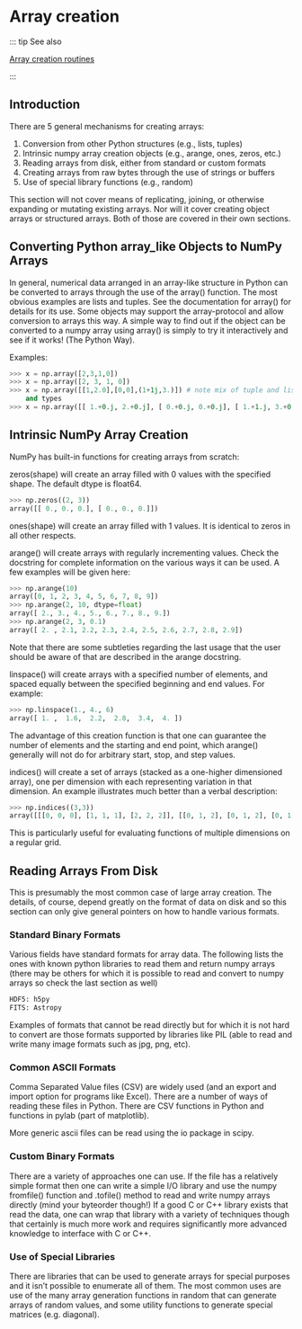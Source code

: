 # Array creation

::: tip See also

[Array creation routines](https://numpy.org/devdocs/reference/routines.array-creation.html#routines-array-creation)

:::

## Introduction

There are 5 general mechanisms for creating arrays:

1. Conversion from other Python structures (e.g., lists, tuples)
1. Intrinsic numpy array creation objects (e.g., arange, ones, zeros,
etc.)
1. Reading arrays from disk, either from standard or custom formats
1. Creating arrays from raw bytes through the use of strings or buffers
1. Use of special library functions (e.g., random)

This section will not cover means of replicating, joining, or otherwise
expanding or mutating existing arrays. Nor will it cover creating object
arrays or structured arrays. Both of those are covered in their own sections.

## Converting Python array_like Objects to NumPy Arrays

In general, numerical data arranged in an array-like structure in Python can
be converted to arrays through the use of the array() function. The most
obvious examples are lists and tuples. See the documentation for array() for
details for its use. Some objects may support the array-protocol and allow
conversion to arrays this way. A simple way to find out if the object can be
converted to a numpy array using array() is simply to try it interactively and
see if it works! (The Python Way).

Examples:

``` python
>>> x = np.array([2,3,1,0])
>>> x = np.array([2, 3, 1, 0])
>>> x = np.array([[1,2.0],[0,0],(1+1j,3.)]) # note mix of tuple and lists,
    and types
>>> x = np.array([[ 1.+0.j, 2.+0.j], [ 0.+0.j, 0.+0.j], [ 1.+1.j, 3.+0.j]])
```

## Intrinsic NumPy Array Creation

NumPy has built-in functions for creating arrays from scratch:

zeros(shape) will create an array filled with 0 values with the specified
shape. The default dtype is float64.

``` python
>>> np.zeros((2, 3))
array([[ 0., 0., 0.], [ 0., 0., 0.]])
```

ones(shape) will create an array filled with 1 values. It is identical to
zeros in all other respects.

arange() will create arrays with regularly incrementing values. Check the
docstring for complete information on the various ways it can be used. A few
examples will be given here:

``` python
>>> np.arange(10)
array([0, 1, 2, 3, 4, 5, 6, 7, 8, 9])
>>> np.arange(2, 10, dtype=float)
array([ 2., 3., 4., 5., 6., 7., 8., 9.])
>>> np.arange(2, 3, 0.1)
array([ 2. , 2.1, 2.2, 2.3, 2.4, 2.5, 2.6, 2.7, 2.8, 2.9])
```

Note that there are some subtleties regarding the last usage that the user
should be aware of that are described in the arange docstring.

linspace() will create arrays with a specified number of elements, and
spaced equally between the specified beginning and end values. For
example:

``` python
>>> np.linspace(1., 4., 6)
array([ 1. ,  1.6,  2.2,  2.8,  3.4,  4. ])
```

The advantage of this creation function is that one can guarantee the
number of elements and the starting and end point, which arange()
generally will not do for arbitrary start, stop, and step values.

indices() will create a set of arrays (stacked as a one-higher dimensioned
array), one per dimension with each representing variation in that dimension.
An example illustrates much better than a verbal description:

``` python
>>> np.indices((3,3))
array([[[0, 0, 0], [1, 1, 1], [2, 2, 2]], [[0, 1, 2], [0, 1, 2], [0, 1, 2]]])
```

This is particularly useful for evaluating functions of multiple dimensions on
a regular grid.

## Reading Arrays From Disk

This is presumably the most common case of large array creation. The details,
of course, depend greatly on the format of data on disk and so this section
can only give general pointers on how to handle various formats.

### Standard Binary Formats

Various fields have standard formats for array data. The following lists the
ones with known python libraries to read them and return numpy arrays (there
may be others for which it is possible to read and convert to numpy arrays so
check the last section as well)

``` python
HDF5: h5py
FITS: Astropy
```

Examples of formats that cannot be read directly but for which it is not hard to
convert are those formats supported by libraries like PIL (able to read and
write many image formats such as jpg, png, etc).

### Common ASCII Formats

Comma Separated Value files (CSV) are widely used (and an export and import
option for programs like Excel). There are a number of ways of reading these
files in Python. There are CSV functions in Python and functions in pylab
(part of matplotlib).

More generic ascii files can be read using the io package in scipy.

### Custom Binary Formats

There are a variety of approaches one can use. If the file has a relatively
simple format then one can write a simple I/O library and use the numpy
fromfile() function and .tofile() method to read and write numpy arrays
directly (mind your byteorder though!) If a good C or C++ library exists that
read the data, one can wrap that library with a variety of techniques though
that certainly is much more work and requires significantly more advanced
knowledge to interface with C or C++.

### Use of Special Libraries

There are libraries that can be used to generate arrays for special purposes
and it isn’t possible to enumerate all of them. The most common uses are use
of the many array generation functions in random that can generate arrays of
random values, and some utility functions to generate special matrices (e.g.
diagonal).
